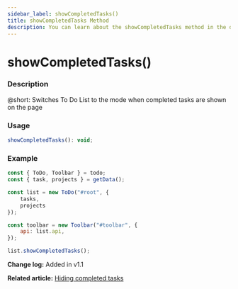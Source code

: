 ```yaml
---
sidebar_label: showCompletedTasks()
title: showCompletedTasks Method
description: You can learn about the showCompletedTasks method in the documentation of the DHTMLX JavaScript To Do List library. Browse developer guides and API reference, try out code examples and live demos, and download a free 30-day evaluation version of DHTMLX To Do List.
---
```


# showCompletedTasks()

### Description

@short: Switches To Do List to the mode when completed tasks are shown on the page

### Usage

~~~js
showCompletedTasks(): void;
~~~


### Example

~~~js {13}
const { ToDo, Toolbar } = todo;
const { task, projects } = getData();

const list = new ToDo("#root", {
	tasks,
	projects
});

const toolbar = new Toolbar("#toolbar", {
	api: list.api,
});

list.showCompletedTasks(); 
~~~

**Change log:** Added in v1.1

**Related article:** [Hiding completed tasks](guides/hide_completed.md)